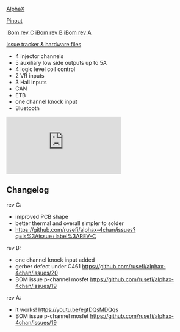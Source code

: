 [AlphaX](https://www.alphaxpr.com/)

[Pinout](https://rusefi.com/docs/pinouts/hellen/alphax-4chan/)

[iBom rev C](https://rusefi.com/docs/ibom/alphax_4ch-c-ibom.html)
[iBom rev B](https://rusefi.com/docs/ibom/alphax_4ch-b-ibom.html)
[iBom rev A](https://rusefi.com/docs/ibom/alphax_4ch-a-ibom.html) 

[Issue tracker & hardware files](https://github.com/rusefi/alphax-4chan)

* 4 injector channels
* 5 auxiliary low side outputs up to 5A
* 4 logic level coil control 
* 2 VR inputs
* 3 Hall inputs
* CAN
* ETB
* one channel knock input
* Bluetooth


![x](https://rusefi.com/forum/download/file.php?id=9345)


## Changelog

rev C:
 - improved PCB shape
 - better thermal and overall simpler to solder
 - https://github.com/rusefi/alphax-4chan/issues?q=is%3Aissue+label%3AREV-C

rev B:
 - one channel knock input added
 - gerber defect under C461 https://github.com/rusefi/alphax-4chan/issues/20
 - BOM issue p-channel mosfet https://github.com/rusefi/alphax-4chan/issues/19

rev A:
 - it works! https://youtu.be/egtDQsMDQqs
 - BOM issue p-channel mosfet https://github.com/rusefi/alphax-4chan/issues/19
